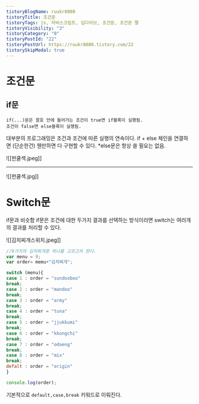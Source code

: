```yaml
---
tistoryBlogName: ruukr8080
tistoryTitle: 조건문
tistoryTags: js, 자바스크립트, 딥다이브, 조건문, 조건문 짤
tistoryVisibility: "3"
tistoryCategory: "0"
tistoryPostId: "22"
tistoryPostUrl: https://ruukr8080.tistory.com/22
tistorySkipModal: true
---
```

# 조건문
## if문
	if(...)문은 괄호 안에 들어가는 조건이 true면 if블록이 실행됨.
	조건이 false면 else블록이 실행됨.
대부분의 프로그래밍은 조건과 조건에 따른 실행의 연속이다.
if + else 체인을 연결하면 (단순한건) 웬만하면 다 구현할 수 있다.
*else문은 항상 쓸 필요는 없음.

![[펀쿨섹.jpeg]]

---



![[펀쿨섹.jpg]]


# Switch문 

if문과 비슷함 if문은 조건에 대한 두가지 결과를 선택하는 방식이라면
switch는 여러개의 결과를 처리할 수 있다.

![[김치찌개스위치.jpeg]]


```js
//9가지의 김치찌개중 하나를 고르고자 한다.
var menu = 9;
var order= memu+"김치찌개";

switch (menu){
case 1 : order = "sundooboo"
break;
case 2 : order = "mandoo"
break;
case 3 : order = "army"
break;
case 4 : order = "tuna"
break;
case 5 : order = "jjukkumi"
break;
case 6 : order = "kkongchi"
break;
case 7 : order = "odaeng"
break;
case 8 : order = "mix"
break;
defalt : order = "origin"
}

console.log(order);
```
기본적으로 `default,case,break` 키워드로 이뤄진다.

